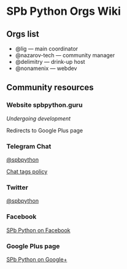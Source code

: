 # SPb Python Orgs Wiki

## Orgs list

* @lig — main coordinator
* @nazarov-tech — community manager
* @delimitry — drink-up host
* @nonamenix — webdev

## Community resources

### Website spbpython.guru

*Undergoing development*

Redirects to Google Plus page

### Telegram Chat

[@spbpython](https://t.me/spbpython)

[Chat tags policy](/chat/tags)

### Twitter

[@spbpython](https://twitter.com/spbpython)

### Facebook

[SPb Python on Facebook](https://www.facebook.com/spbpython/)

### Google Plus page

[SPb Python on Google+](https://plus.google.com/communities/107328406287050920928)
